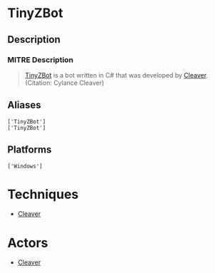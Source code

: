 
# TinyZBot

## Description

### MITRE Description

> [TinyZBot](https://attack.mitre.org/software/S0004) is a bot written in C# that was developed by [Cleaver](https://attack.mitre.org/groups/G0003). (Citation: Cylance Cleaver)

## Aliases

```
['TinyZBot']
['TinyZBot']
```

## Platforms

```
['Windows']
```

# Techniques


* [Cleaver](../techniques/Cleaver.md)


# Actors


* [Cleaver](../actors/Cleaver.md)


